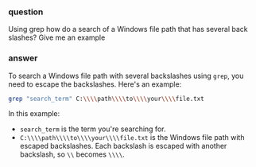 ### question

Using grep how do a search of a Windows file path that has several back slashes? Give me an example

### answer

To search a Windows file path with several backslashes using `grep`, you need to escape the backslashes. Here's an example:

```sh
grep "search_term" C:\\\\path\\\\to\\\\your\\\\file.txt
```

In this example:

- `search_term` is the term you're searching for.
- `C:\\\\path\\\\to\\\\your\\\\file.txt` is the Windows file path with escaped backslashes. Each backslash is escaped with another backslash, so `\\` becomes `\\\\`.
